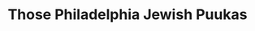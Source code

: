 ---
pid: LLD11
title: Those Philadelphia Jewish Puukas
location_transcription: Mt. Airy
zipcode: '19119'
outside_phl: 
neighborhood: Mount Airy
age: '44'
age_range: 40-49
instagram: 
image_file_name: LLD_11.jpg
proposal_transcription: "//Let's met at the Co-op & organize.//"
topic: Religion
topic_summary: '0'
type: Other No Form
keywords_other: 
credit: 
image_labels: 
twitter: 
facebook: 
permalink: "/monuments/lld11/"
layout: item-page
---